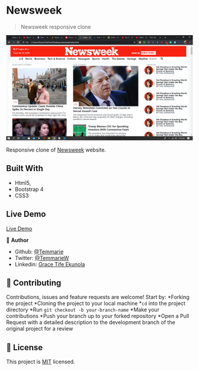 # Newsweek

> Newsweek responsive clone

![screenshot](/images/screenshot.png)

Responsive clone of [Newsweek](https://www.newsweek.com/) website.

## Built With

- Html5,
- Bootstrap 4 
- CSS3

## Live Demo
[Live Demo](https://raw.githack.com/Temmarie/Newsweek_clone/feature/index.html)

👤 **Author**

- Github: [@Temmarie](https://github.com/Temmarie)
- Twitter: [@TemmarieW](https://twitter.com/TemmarieW)
- Linkedin: [Grace Tife Ekunola](https://www.linkedin.com/in/ekunola-grace-b02b1b194/)

## 🤝 Contributing

Contributions, issues and feature requests are welcome! Start by:
*Forking the project
*Cloning the project to your local machine
*`cd` into the project directory
*Run `git checkout -b your-branch-name`
*Make your contributions
*Push your branch up to your forked repository
*Open a Pull Request with a detailed description to the development branch of the original project for a review

## 📝 License

This project is [MIT](https://opensource.org/licenses/MIT) licensed.

